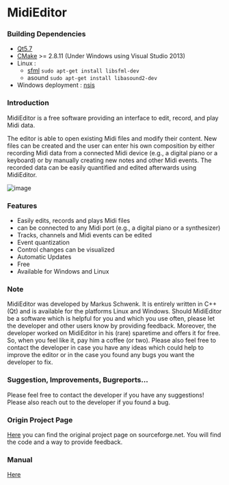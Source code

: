MidiEditor
===========

### Building Dependencies
* [Qt5.7](https://www.qt.io/download-open-source/)
* [CMake](https://cmake.org/download/) >= 2.8.11 (Under Windows using Visual Studio 2013)
* Linux : 
     * [sfml](http://www.sfml-dev.org/download-fr.php) `sudo apt-get install libsfml-dev`
     * asound `sudo apt-get install libasound2-dev`
* Windows deployment : [nsis](http://nsis.sourceforge.net/Download)
 
### Introduction

MidiEditor is a free software providing an interface to edit, record, and play Midi data.

The editor is able to open existing Midi files and modify their content. New files can be created and the user can enter his own composition by either recording Midi data from a connected Midi device (e.g., a digital piano or a keyboard) or by manually creating new notes and other Midi events. The recorded data can be easily quantified and edited afterwards using MidiEditor.

![image](http://midieditor.sourceforge.net/img/midieditor-full.png)

### Features

* Easily edits, records and plays Midi files
* can be connected to any Midi port (e.g., a digital piano or a synthesizer)
* Tracks, channels and Midi events can be edited
* Event quantization
* Control changes can be visualized
* Automatic Updates
* Free
* Available for Windows and Linux

### Note

MidiEditor was developed by Markus Schwenk. It is entirely written in C++ (Qt) and is available for the platforms Linux and Windows. Should MidiEditor be a software which is helpful for you and which you use often, please let the developer and other users know by providing feedback. Moreover, the developer worked on MidiEditor in his (rare) sparetime and offers it for free. So, when you feel like it, pay him a coffee (or two). Please also feel free to contact the developer in case you have any ideas which could help to improve the editor or in the case you found any bugs you want the developer to	fix.

### Suggestion, Improvements, Bugreports...

Please feel free to contact the developer if you have any suggestions! Please also reach out to the developer if you found a bug.

### Origin Project Page

[Here](https://sourceforge.net/projects/midieditor/) you can find the original project page on sourceforge.net. You will find the code and a way to provide feedback.


### Manual 

[Here](http://midieditor.sourceforge.net/index.php?category=manual)







